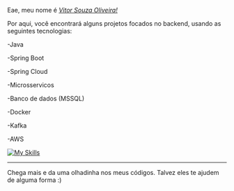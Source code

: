
Eae, meu nome é <a href="https://www.linkedin.com/in/vitor-souzaa/"><i>Vitor Souza Oliveira!</i></a>

Por aqui, você encontrará alguns projetos focados no backend, usando as seguintes tecnologias:
<p>-Java</p> 
<p>-Spring Boot</p>
<p>-Spring Cloud</p>
<p>-Microsservicos</p>
<p>-Banco de dados (MSSQL)</p>
<p>-Docker</p>
<p>-Kafka</p>
<p>-AWS</p>

[![My Skills](https://skillicons.dev/icons?i=java,spring,kafka,aws,redis,mysql,docker,mongodb)](https://skillicons.dev)

<hr>

Chega mais e da uma olhadinha nos meus códigos. Talvez eles te ajudem de alguma forma :)


    

